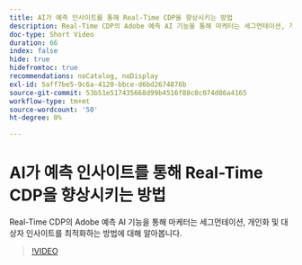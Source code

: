 ```yaml
---
title: AI가 예측 인사이트를 통해 Real-Time CDP을 향상시키는 방법
description: Real-Time CDP의 Adobe 예측 AI 기능을 통해 마케터는 세그먼테이션, 개인화 및 대상자 인사이트를 최적화하는 방법에 대해 알아봅니다.
doc-type: Short Video
duration: 66
index: false
hide: true
hidefromtoc: true
recommendations: noCatalog, noDisplay
exl-id: 5aff7be5-9c6a-4120-bbce-d6bd2674876b
source-git-commit: 53b51e517435668d99b4516f80c0c074d06a4165
workflow-type: tm+mt
source-wordcount: '50'
ht-degree: 0%

---
```


# AI가 예측 인사이트를 통해 Real-Time CDP을 향상시키는 방법

Real-Time CDP의 Adobe 예측 AI 기능을 통해 마케터는 세그먼테이션, 개인화 및 대상자 인사이트를 최적화하는 방법에 대해 알아봅니다.

<!-- 85_OS512_3442427_65_how-ai-enhances-realtime-cdp-with-predictive-insights -->
>[!VIDEO](https://video.tv.adobe.com/v/3458200/?learn=on&enablevpops=true)

